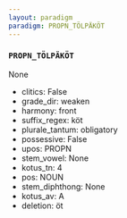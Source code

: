 ```yaml
---
layout: paradigm
paradigm: PROPN_TÖLPÄKÖT
---
```

### ` PROPN_TÖLPÄKÖT `

None
* clitics: False
* grade_dir: weaken
* harmony: front
* suffix_regex: köt
* plurale_tantum: obligatory
* possessive: False
* upos: PROPN
* stem_vowel: None
* kotus_tn: 4
* pos: NOUN
* stem_diphthong: None
* kotus_av: A
* deletion: öt
